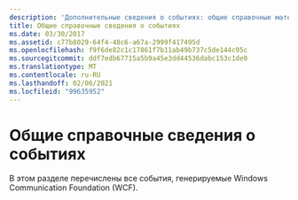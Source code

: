 ```yaml
---
description: 'Дополнительные сведения о событиях: общие справочные материалы'
title: Общие справочные сведения о событиях
ms.date: 03/30/2017
ms.assetid: c77b8029-64f4-48c6-a67a-2999f417495d
ms.openlocfilehash: f9f6de82c1c17861f7b11ab49b737c5de144c95c
ms.sourcegitcommit: ddf7edb67715a5b9a45e3dd44536dabc153c1de0
ms.translationtype: MT
ms.contentlocale: ru-RU
ms.lasthandoff: 02/06/2021
ms.locfileid: "99635952"
---
```

# <a name="events-general-reference"></a>Общие справочные сведения о событиях

В этом разделе перечислены все события, генерируемые Windows Communication Foundation (WCF).
